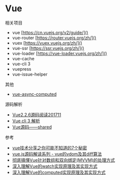 # Vue

相关项目

- vue [https://cn.vuejs.org/v2/guide/]()
- vue-router [https://router.vuejs.org/zh/]()
- vuex [https://vuex.vuejs.org/zh/]()
- vue-ssr [https://ssr.vuejs.org/zh/]()
- vue-loader [https://vue-loader.vuejs.org/zh/]()
- vue-cache
- vue-cli 3
- vuepress
- vue-issue-helper

其他

- [vue-async-computed](https://github.com/foxbenjaminfox/vue-async-computed)

源码解析

- [Vue2.2.6源码阅读201711](https://github.com/huang303513/SourceCodeResearchAndExploration/tree/master/Vue2.2.6%E6%BA%90%E7%A0%81%E9%98%85%E8%AF%BB201711)
- [Vue cli 3 解析](https://segmentfault.com/a/1190000016414755)
- [Vue源码——shared](https://laihuamin.github.io/2017/07/29/vue%E6%BA%90%E7%A0%81-shared/)

参考

- [vue技术分享之你可能不知道的7个秘密](https://my.oschina.net/u/3970421/blog/2961743)
- [vue.js源码解读系列 - vue的vdom及其diff算法](https://blog.seosiwei.com/detail/26)
- [彻底搞懂Vue针对数组和双向绑定(MVVM)的处理方式](https://blog.seosiwei.com/detail/35)
- [深入理解Vue的watch实现原理及其实现方式](https://blog.seosiwei.com/detail/36)
- [深入理解Vue的computed实现原理及其实现方式](https://blog.seosiwei.com/detail/37)
